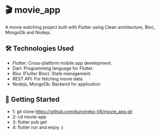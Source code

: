 # 🎬 movie_app

A movie watching project built with Flutter using Clean architecture, Bloc, MongoDb and Nodejs.

## 🛠️ Technologies Used
- Flutter: Cross-platform mobile app development.
- Dart: Programming language for Flutter.
- Bloc (Flutter Bloc): State management.
- REST API: For fetching movie data.
- Nodejs, MongoDb: Backend for application

## 🚀 Getting Started

- 1: git clone https://github.com/kuroineko-06/movie_app.git
- 2: cd movie-app
- 3: flutter pub get
- 4: flutter run and enjoy :)
